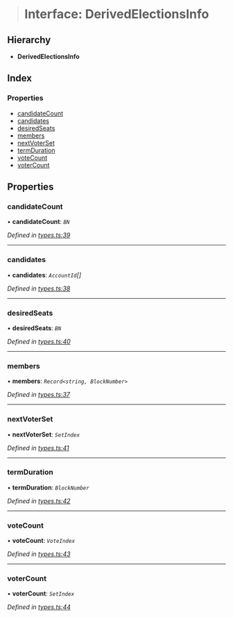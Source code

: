 > # Interface: DerivedElectionsInfo

## Hierarchy

* **DerivedElectionsInfo**

## Index

### Properties

* [candidateCount](_types_.derivedelectionsinfo.md#candidatecount)
* [candidates](_types_.derivedelectionsinfo.md#candidates)
* [desiredSeats](_types_.derivedelectionsinfo.md#desiredseats)
* [members](_types_.derivedelectionsinfo.md#members)
* [nextVoterSet](_types_.derivedelectionsinfo.md#nextvoterset)
* [termDuration](_types_.derivedelectionsinfo.md#termduration)
* [voteCount](_types_.derivedelectionsinfo.md#votecount)
* [voterCount](_types_.derivedelectionsinfo.md#votercount)

## Properties

###  candidateCount

• **candidateCount**: *`BN`*

*Defined in [types.ts:39](https://github.com/polkadot-js/api/blob/e1cf002/packages/api-derive/src/types.ts#L39)*

___

###  candidates

• **candidates**: *`AccountId`[]*

*Defined in [types.ts:38](https://github.com/polkadot-js/api/blob/e1cf002/packages/api-derive/src/types.ts#L38)*

___

###  desiredSeats

• **desiredSeats**: *`BN`*

*Defined in [types.ts:40](https://github.com/polkadot-js/api/blob/e1cf002/packages/api-derive/src/types.ts#L40)*

___

###  members

• **members**: *`Record<string, BlockNumber>`*

*Defined in [types.ts:37](https://github.com/polkadot-js/api/blob/e1cf002/packages/api-derive/src/types.ts#L37)*

___

###  nextVoterSet

• **nextVoterSet**: *`SetIndex`*

*Defined in [types.ts:41](https://github.com/polkadot-js/api/blob/e1cf002/packages/api-derive/src/types.ts#L41)*

___

###  termDuration

• **termDuration**: *`BlockNumber`*

*Defined in [types.ts:42](https://github.com/polkadot-js/api/blob/e1cf002/packages/api-derive/src/types.ts#L42)*

___

###  voteCount

• **voteCount**: *`VoteIndex`*

*Defined in [types.ts:43](https://github.com/polkadot-js/api/blob/e1cf002/packages/api-derive/src/types.ts#L43)*

___

###  voterCount

• **voterCount**: *`SetIndex`*

*Defined in [types.ts:44](https://github.com/polkadot-js/api/blob/e1cf002/packages/api-derive/src/types.ts#L44)*